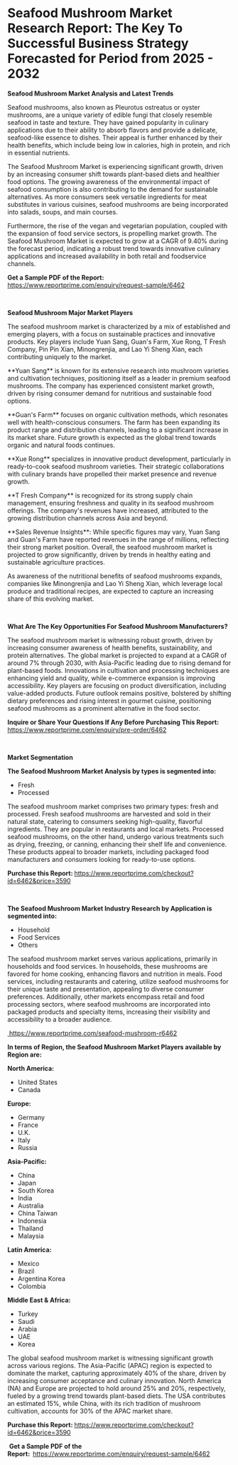 <p><h1>Seafood Mushroom Market Research Report: The Key To Successful Business Strategy Forecasted for Period from 2025 - 2032</h1></p><p><strong>Seafood Mushroom Market Analysis and Latest Trends</strong></p>
<p><p>Seafood mushrooms, also known as Pleurotus ostreatus or oyster mushrooms, are a unique variety of edible fungi that closely resemble seafood in taste and texture. They have gained popularity in culinary applications due to their ability to absorb flavors and provide a delicate, seafood-like essence to dishes. Their appeal is further enhanced by their health benefits, which include being low in calories, high in protein, and rich in essential nutrients.</p><p>The Seafood Mushroom Market is experiencing significant growth, driven by an increasing consumer shift towards plant-based diets and healthier food options. The growing awareness of the environmental impact of seafood consumption is also contributing to the demand for sustainable alternatives. As more consumers seek versatile ingredients for meat substitutes in various cuisines, seafood mushrooms are being incorporated into salads, soups, and main courses.</p><p>Furthermore, the rise of the vegan and vegetarian population, coupled with the expansion of food service sectors, is propelling market growth. The Seafood Mushroom Market is expected to grow at a CAGR of 9.40% during the forecast period, indicating a robust trend towards innovative culinary applications and increased availability in both retail and foodservice channels.</p></p>
<p><strong>Get a Sample PDF of the Report:&nbsp;</strong> <a href="https://www.reportprime.com/enquiry/request-sample/6462?utm_campaign=4464&utm_medium=2&utm_source=Github&utm_content=ia&utm_term=15052025&utm_id=seafood-mushroom">https://www.reportprime.com/enquiry/request-sample/6462</a></p>
<p>&nbsp;</p>
<p><strong>Seafood Mushroom Major Market Players</strong></p>
<p><p>The seafood mushroom market is characterized by a mix of established and emerging players, with a focus on sustainable practices and innovative products. Key players include Yuan Sang, Guan's Farm, Xue Rong, T Fresh Company, Pin Pin Xian, Minongrenjia, and Lao Yi Sheng Xian, each contributing uniquely to the market.</p><p>**Yuan Sang** is known for its extensive research into mushroom varieties and cultivation techniques, positioning itself as a leader in premium seafood mushrooms. The company has experienced consistent market growth, driven by rising consumer demand for nutritious and sustainable food options. </p><p>**Guan's Farm** focuses on organic cultivation methods, which resonates well with health-conscious consumers. The farm has been expanding its product range and distribution channels, leading to a significant increase in its market share. Future growth is expected as the global trend towards organic and natural foods continues.</p><p>**Xue Rong** specializes in innovative product development, particularly in ready-to-cook seafood mushroom varieties. Their strategic collaborations with culinary brands have propelled their market presence and revenue growth.</p><p>**T Fresh Company** is recognized for its strong supply chain management, ensuring freshness and quality in its seafood mushroom offerings. The company's revenues have increased, attributed to the growing distribution channels across Asia and beyond.</p><p>**Sales Revenue Insights**: While specific figures may vary, Yuan Sang and Guan's Farm have reported revenues in the range of millions, reflecting their strong market position. Overall, the seafood mushroom market is projected to grow significantly, driven by trends in healthy eating and sustainable agriculture practices. </p><p>As awareness of the nutritional benefits of seafood mushrooms expands, companies like Minongrenjia and Lao Yi Sheng Xian, which leverage local produce and traditional recipes, are expected to capture an increasing share of this evolving market.</p></p>
<p>&nbsp;</p>
<p><strong>What Are The Key Opportunities For Seafood Mushroom Manufacturers?</strong></p>
<p><p>The seafood mushroom market is witnessing robust growth, driven by increasing consumer awareness of health benefits, sustainability, and protein alternatives. The global market is projected to expand at a CAGR of around 7% through 2030, with Asia-Pacific leading due to rising demand for plant-based foods. Innovations in cultivation and processing techniques are enhancing yield and quality, while e-commerce expansion is improving accessibility. Key players are focusing on product diversification, including value-added products. Future outlook remains positive, bolstered by shifting dietary preferences and rising interest in gourmet cuisine, positioning seafood mushrooms as a prominent alternative in the food sector.</p></p>
<p><strong>Inquire or Share Your Questions If Any Before Purchasing This Report:</strong> <a href="https://www.reportprime.com/enquiry/pre-order/6462?utm_campaign=4464&utm_medium=2&utm_source=Github&utm_content=ia&utm_term=15052025&utm_id=seafood-mushroom">https://www.reportprime.com/enquiry/pre-order/6462</a></p>
<p>&nbsp;</p>
<p><strong>Market Segmentation</strong></p>
<p><strong>The Seafood Mushroom Market Analysis by types is segmented into:</strong></p>
<p><ul><li>Fresh</li><li>Processed</li></ul></p>
<p><p>The seafood mushroom market comprises two primary types: fresh and processed. Fresh seafood mushrooms are harvested and sold in their natural state, catering to consumers seeking high-quality, flavorful ingredients. They are popular in restaurants and local markets. Processed seafood mushrooms, on the other hand, undergo various treatments such as drying, freezing, or canning, enhancing their shelf life and convenience. These products appeal to broader markets, including packaged food manufacturers and consumers looking for ready-to-use options.</p></p>
<p><strong>Purchase this Report:&nbsp;</strong><a href="https://www.reportprime.com/checkout?id=6462&price=3590&utm_campaign=4464&utm_medium=2&utm_source=Github&utm_content=ia&utm_term=15052025&utm_id=seafood-mushroom">https://www.reportprime.com/checkout?id=6462&price=3590</a></p>
<p>&nbsp;</p>
<p><strong>The Seafood Mushroom Market Industry Research by Application is segmented into:</strong></p>
<p><ul><li>Household</li><li>Food Services</li><li>Others</li></ul></p>
<p><p>The seafood mushroom market serves various applications, primarily in households and food services. In households, these mushrooms are favored for home cooking, enhancing flavors and nutrition in meals. Food services, including restaurants and catering, utilize seafood mushrooms for their unique taste and presentation, appealing to diverse consumer preferences. Additionally, other markets encompass retail and food processing sectors, where seafood mushrooms are incorporated into packaged products and specialty items, increasing their visibility and accessibility to a broader audience.</p></p>
<p><a href="https://www.reportprime.com/seafood-mushroom-r6462?utm_campaign=4464&utm_medium=2&utm_source=Github&utm_content=ia&utm_term=15052025&utm_id=seafood-mushroom">&nbsp;https://www.reportprime.com/seafood-mushroom-r6462</a></p>
<p><strong>In terms of Region, the Seafood Mushroom Market Players available by Region are:</strong></p>
<p>
    <p> <strong> North America: </strong>
        <ul>
            <li>United States</li>
            <li>Canada</li>
        </ul>
        </p> 
    <p> <strong> Europe: </strong>
        <ul>
            <li>Germany</li>
            <li>France</li>
            <li>U.K.</li>
            <li>Italy</li>
            <li>Russia</li>
        </ul>
        </p> 
    <p> <strong> Asia-Pacific: </strong>
        <ul>
            <li>China</li>
            <li>Japan</li>
            <li>South Korea</li>
            <li>India</li>
            <li>Australia</li>
            <li>China Taiwan</li>
            <li>Indonesia</li>
            <li>Thailand</li>
            <li>Malaysia</li>
        </ul>
        </p> 
    <p> <strong> Latin America: </strong>
        <ul>
            <li>Mexico</li>
            <li>Brazil</li>
            <li>Argentina Korea</li>
            <li>Colombia</li>
        </ul>
        </p> 
    <p> <strong> Middle East & Africa: </strong>
        <ul>
            <li>Turkey</li>
            <li>Saudi</li>
            <li>Arabia</li>
            <li>UAE</li>
            <li>Korea</li>
        </ul>
    </p>
    </p>
<p><p>The global seafood mushroom market is witnessing significant growth across various regions. The Asia-Pacific (APAC) region is expected to dominate the market, capturing approximately 40% of the share, driven by increasing consumer acceptance and culinary innovation. North America (NA) and Europe are projected to hold around 25% and 20%, respectively, fueled by a growing trend towards plant-based diets. The USA contributes an estimated 15%, while China, with its rich tradition of mushroom cultivation, accounts for 30% of the APAC market share.</p></p>
<p><strong>Purchase this Report: </strong><a href="https://www.reportprime.com/checkout?id=6462&price=3590&utm_campaign=4464&utm_medium=2&utm_source=Github&utm_content=ia&utm_term=15052025&utm_id=seafood-mushroom">https://www.reportprime.com/checkout?id=6462&price=3590</a></p>
<p>&nbsp;<strong>Get a Sample PDF of the Report:&nbsp;&nbsp;</strong><a href="https://www.reportprime.com/enquiry/request-sample/6462?utm_campaign=4464&utm_medium=2&utm_source=Github&utm_content=ia&utm_term=15052025&utm_id=seafood-mushroom">https://www.reportprime.com/enquiry/request-sample/6462</a></p>
<p><strong></strong></p>
<p><p></p><p></p><p></p></p>